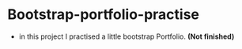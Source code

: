 # Bootstrap-portfolio-practise

* in this project I practised a little bootstrap Portfolio. **(Not finished)**

